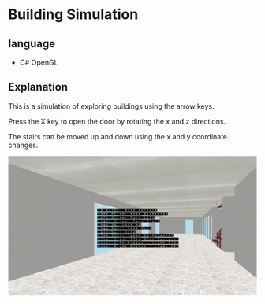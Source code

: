 # Building Simulation

## language
- C# OpenGL

## Explanation

This is a simulation of exploring buildings using the arrow keys.

Press the X key to open the door by rotating the x and z directions.

The stairs can be moved up and down using the x and y coordinate changes.



![default](image/1.PNG)
